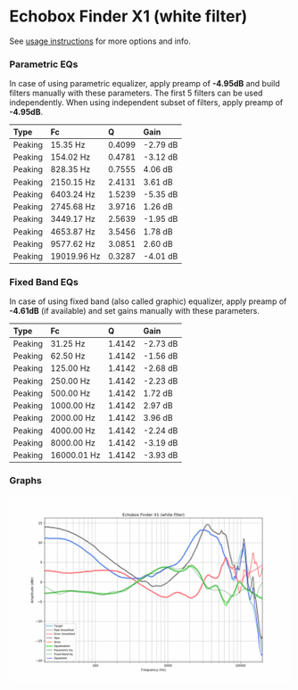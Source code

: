 # Echobox Finder X1 (white filter)
See [usage instructions](https://github.com/jaakkopasanen/AutoEq#usage) for more options and info.

### Parametric EQs
In case of using parametric equalizer, apply preamp of **-4.95dB** and build filters manually
with these parameters. The first 5 filters can be used independently.
When using independent subset of filters, apply preamp of **-4.95dB**.

| Type    | Fc          |      Q | Gain     |
|:--------|:------------|:-------|:---------|
| Peaking | 15.35 Hz    | 0.4099 | -2.79 dB |
| Peaking | 154.02 Hz   | 0.4781 | -3.12 dB |
| Peaking | 828.35 Hz   | 0.7555 | 4.06 dB  |
| Peaking | 2150.15 Hz  | 2.4131 | 3.61 dB  |
| Peaking | 6403.24 Hz  | 1.5239 | -5.35 dB |
| Peaking | 2745.68 Hz  | 3.9716 | 1.26 dB  |
| Peaking | 3449.17 Hz  | 2.5639 | -1.95 dB |
| Peaking | 4653.87 Hz  | 3.5456 | 1.78 dB  |
| Peaking | 9577.62 Hz  | 3.0851 | 2.60 dB  |
| Peaking | 19019.96 Hz | 0.3287 | -4.01 dB |

### Fixed Band EQs
In case of using fixed band (also called graphic) equalizer, apply preamp of **-4.61dB**
(if available) and set gains manually with these parameters.

| Type    | Fc          |      Q | Gain     |
|:--------|:------------|:-------|:---------|
| Peaking | 31.25 Hz    | 1.4142 | -2.73 dB |
| Peaking | 62.50 Hz    | 1.4142 | -1.56 dB |
| Peaking | 125.00 Hz   | 1.4142 | -2.68 dB |
| Peaking | 250.00 Hz   | 1.4142 | -2.23 dB |
| Peaking | 500.00 Hz   | 1.4142 | 1.72 dB  |
| Peaking | 1000.00 Hz  | 1.4142 | 2.97 dB  |
| Peaking | 2000.00 Hz  | 1.4142 | 3.96 dB  |
| Peaking | 4000.00 Hz  | 1.4142 | -2.24 dB |
| Peaking | 8000.00 Hz  | 1.4142 | -3.19 dB |
| Peaking | 16000.01 Hz | 1.4142 | -3.93 dB |

### Graphs
![](./Echobox%20Finder%20X1%20(white%20filter).png)